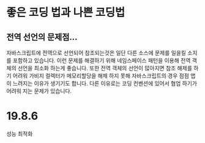 # 좋은 코딩 법과 나쁜 코딩법 

## 전역 선언의 문제점...

자바스크립트에 전역으로 선언되어 참조되는것은 일단 다른 소스에 문제를 일을킬 소지를 포함하고 있습니다. 이런 문제를 해결하기 위해 네임스페이스 패턴을 이용해 전역 객체의 선언을
최소화 하는게 좋습니다. 또한 전역 객체의 선언이 많아지면 참조 해제를 하기 어려워 가비지 컬렉터가 메모리할당을 해제 하지 못해 자바스크립트의 경우
점점 앱이 느려지는 이유가 생기기도 합니다. 다른 이유로는 코딩 컨벤션에 있어서 협업 하기가 어려워 지는 문제가 있습니다. 

# 19.8.6

성능 최적화